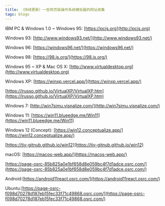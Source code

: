 ```yaml
---
title: （持续更新）一些网页版操作系统模拟器的网址收集
tags: blogs
---
```


IBM PC & Windows 1.0 ~ Windows 95: [https://pcjs.org](http://pcjs.org)

Windows 93: [http://www.windows93.net/](http://www.windows93.net/)

Windows 96: [https://windows96.net/](https://windows96.net/)

Windows 98: [https://98.js.org/](https://98.js.org/)

Windows 95 ~ XP & Mac OS X: [http://www.virtualdesktop.org](http://www.virtualdesktop.org)

Windows XP: [https://winxp.vercel.app/](https://winxp.vercel.app/)

[https://lrusso.github.io/VirtualXP/VirtualXP.htm](https://lrusso.github.io/VirtualXP/VirtualXP.htm)

Windows 7: [http://win7simu.visnalize.com/](http://win7simu.visnalize.com/)

Windows 11: [https://win11.blueedge.me/Win11](https://win11.blueedge.me/Win11)

Windows 12 (Concept): [https://win12.conceptualize.app/](https://win12.conceptualize.app/)

[https://tjy-gitnub.github.io/win12](https://tjy-gitnub.github.io/win12)

macOS: [https://macos-web.app/](https://macos-web.app/)

[https://page-osrc-85b825a0e1bf658d8e059bc4f7d1adce.osrc.com/](https://page-osrc-85b825a0e1bf658d8e059bc4f7d1adce.osrc.com/)

Android:[https://android11react.osrc.com/](https://android11react.osrc.com/)

Ubuntu:[https://page-osrc-f098d70278d187eb15fec33f71c49868.osrc.com/](https://page-osrc-f098d70278d187eb15fec33f71c49868.osrc.com/)

